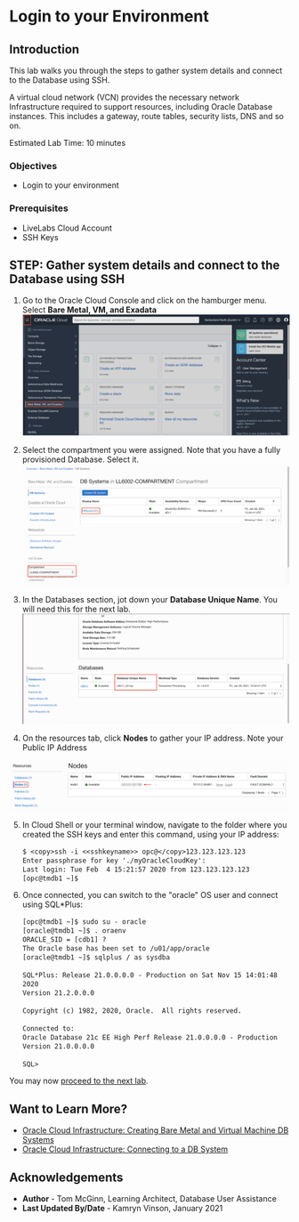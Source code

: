 # Login to your Environment

## Introduction

This lab walks you through the steps to gather system details and connect to the Database using SSH. 

A virtual cloud network (VCN) provides the necessary network Infrastructure required to support resources, including Oracle Database instances. This includes a gateway, route tables, security lists, DNS and so on. 

Estimated Lab Time: 10 minutes

### Objectives
* Login to your environment

### Prerequisites

* LiveLabs Cloud Account
* SSH Keys
  

## **STEP**: Gather system details and connect to the Database using SSH

1. Go to the Oracle Cloud Console and click on the hamburger menu. Select **Bare Metal, VM, and Exadata**
  ![](images/select-bm-vm-ex.png " ")

2. Select the compartment you were assigned. Note that you have a fully provisioned Database. Select it. 
  ![](images/select-db.png " ")

3. In the Databases section, jot down your **Database Unique Name**.  You will need this for the next lab.
  ![](images/db-unique-name.png " ")


4. On the resources tab, click **Nodes** to gather your IP address. Note your Public IP Address

  ![](images/VM-DB-IP.png " ")

5. In Cloud Shell or your terminal window, navigate to the folder where you created the SSH keys and enter this command, using your IP address:

    ```
    $ <copy>ssh -i <<sshkeyname>> opc@</copy>123.123.123.123
    Enter passphrase for key './myOracleCloudKey':
    Last login: Tue Feb  4 15:21:57 2020 from 123.123.123.123
    [opc@tmdb1 ~]$
    ```

6. Once connected, you can switch to the "oracle" OS user and connect using SQL*Plus:

    ```
    [opc@tmdb1 ~]$ sudo su - oracle
    [oracle@tmdb1 ~]$ . oraenv
    ORACLE_SID = [cdb1] ?
    The Oracle base has been set to /u01/app/oracle
    [oracle@tmdb1 ~]$ sqlplus / as sysdba

    SQL*Plus: Release 21.0.0.0.0 - Production on Sat Nov 15 14:01:48 2020
    Version 21.2.0.0.0

    Copyright (c) 1982, 2020, Oracle.  All rights reserved.

    Connected to:
    Oracle Database 21c EE High Perf Release 21.0.0.0.0 - Production
    Version 21.0.0.0.0

    SQL>
    ```

You may now [proceed to the next lab](#next).

## Want to Learn More?

* [Oracle Cloud Infrastructure: Creating Bare Metal and Virtual Machine DB Systems](https://docs.cloud.oracle.com/en-us/iaas/Content/Database/Tasks/creatingDBsystem.htm)
* [Oracle Cloud Infrastructure: Connecting to a DB System](https://docs.cloud.oracle.com/en-us/iaas/Content/Database/Tasks/connectingDB.htm)

## Acknowledgements
* **Author** - Tom McGinn, Learning Architect, Database User Assistance
* **Last Updated By/Date** - Kamryn Vinson, January 2021


